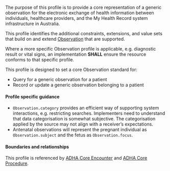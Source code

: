 The purpose of this profile is to provide a core representation of a generic observation for the electronic exchange of health information between individuals, healthcare providers, and the My Health Record system infrastructure in Australia.

This profile identifies the additional constraints, extensions, and value sets that build on and extend [Observation](http://hl7.org/fhir/R4/observation.html) that are supported. 

Where a more specific Observation profile is applicable, e.g. diagnostic result or vital signs, an implementation **SHALL** ensure the resource conforms to that specific profile.

This profile is designed to set a core Observation standard for:
* Query for a generic observation for a patient
* Record or update a generic observation belonging to a patient


#### Profile specific guidance
- `Observation.category` provides an efficient way of supporting system interactions, e.g. restricting searches. Implementers need to understand that data categorisation is somewhat subjective. The categorisation applied by the source may not align with a receiver’s expectations.
- Antenatal observations will represent the pregnant individual as `Observation.subject` and the fetus as `Observation.focus`.


#### Boundaries and relationships
This profile is referenced by 
[ADHA Core Encounter](StructureDefinition-dh-encounter-core-1.html) and
[ADHA Core Procedure](StructureDefinition-dh-procedure-core-1.html).